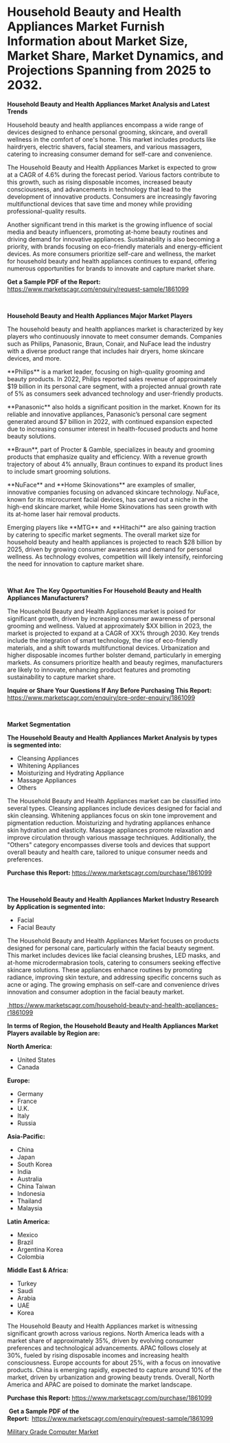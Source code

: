 <p><h1>Household Beauty and Health Appliances Market Furnish Information about Market Size, Market Share, Market Dynamics, and Projections Spanning from 2025 to 2032.</h1></p><p><strong>Household Beauty and Health Appliances Market Analysis and Latest Trends</strong></p>
<p><p>Household beauty and health appliances encompass a wide range of devices designed to enhance personal grooming, skincare, and overall wellness in the comfort of one's home. This market includes products like hairdryers, electric shavers, facial steamers, and various massagers, catering to increasing consumer demand for self-care and convenience.</p><p>The Household Beauty and Health Appliances Market is expected to grow at a CAGR of 4.6% during the forecast period. Various factors contribute to this growth, such as rising disposable incomes, increased beauty consciousness, and advancements in technology that lead to the development of innovative products. Consumers are increasingly favoring multifunctional devices that save time and money while providing professional-quality results.</p><p>Another significant trend in this market is the growing influence of social media and beauty influencers, promoting at-home beauty routines and driving demand for innovative appliances. Sustainability is also becoming a priority, with brands focusing on eco-friendly materials and energy-efficient devices. As more consumers prioritize self-care and wellness, the market for household beauty and health appliances continues to expand, offering numerous opportunities for brands to innovate and capture market share.</p></p>
<p><strong>Get a Sample PDF of the Report:&nbsp;</strong> <a href="https://www.marketscagr.com/enquiry/request-sample/1861099?utm_campaign=3508&utm_medium=2&utm_source=Github&utm_content=ia&utm_term=05042025&utm_id=household-beauty-and-health-appliances">https://www.marketscagr.com/enquiry/request-sample/1861099</a></p>
<p>&nbsp;</p>
<p><strong>Household Beauty and Health Appliances Major Market Players</strong></p>
<p><p>The household beauty and health appliances market is characterized by key players who continuously innovate to meet consumer demands. Companies such as Philips, Panasonic, Braun, Conair, and NuFace lead the industry with a diverse product range that includes hair dryers, home skincare devices, and more.</p><p>**Philips** is a market leader, focusing on high-quality grooming and beauty products. In 2022, Philips reported sales revenue of approximately $19 billion in its personal care segment, with a projected annual growth rate of 5% as consumers seek advanced technology and user-friendly products.</p><p>**Panasonic** also holds a significant position in the market. Known for its reliable and innovative appliances, Panasonic’s personal care segment generated around $7 billion in 2022, with continued expansion expected due to increasing consumer interest in health-focused products and home beauty solutions.</p><p>**Braun**, part of Procter & Gamble, specializes in beauty and grooming products that emphasize quality and efficiency. With a revenue growth trajectory of about 4% annually, Braun continues to expand its product lines to include smart grooming solutions.</p><p>**NuFace** and **Home Skinovations** are examples of smaller, innovative companies focusing on advanced skincare technology. NuFace, known for its microcurrent facial devices, has carved out a niche in the high-end skincare market, while Home Skinovations has seen growth with its at-home laser hair removal products.</p><p>Emerging players like **MTG** and **Hitachi** are also gaining traction by catering to specific market segments. The overall market size for household beauty and health appliances is projected to reach $28 billion by 2025, driven by growing consumer awareness and demand for personal wellness. As technology evolves, competition will likely intensify, reinforcing the need for innovation to capture market share.</p></p>
<p>&nbsp;</p>
<p><strong>What Are The Key Opportunities For Household Beauty and Health Appliances Manufacturers?</strong></p>
<p><p>The Household Beauty and Health Appliances market is poised for significant growth, driven by increasing consumer awareness of personal grooming and wellness. Valued at approximately $XX billion in 2023, the market is projected to expand at a CAGR of XX% through 2030. Key trends include the integration of smart technology, the rise of eco-friendly materials, and a shift towards multifunctional devices. Urbanization and higher disposable incomes further bolster demand, particularly in emerging markets. As consumers prioritize health and beauty regimes, manufacturers are likely to innovate, enhancing product features and promoting sustainability to capture market share.</p></p>
<p><strong>Inquire or Share Your Questions If Any Before Purchasing This Report:</strong> <a href="https://www.marketscagr.com/enquiry/pre-order-enquiry/1861099?utm_campaign=3508&utm_medium=2&utm_source=Github&utm_content=ia&utm_term=05042025&utm_id=household-beauty-and-health-appliances">https://www.marketscagr.com/enquiry/pre-order-enquiry/1861099</a></p>
<p>&nbsp;</p>
<p><strong>Market Segmentation</strong></p>
<p><strong>The Household Beauty and Health Appliances Market Analysis by types is segmented into:</strong></p>
<p><ul><li>Cleansing Appliances</li><li>Whitening Appliances</li><li>Moisturizing and Hydrating Appliance</li><li>Massage Appliances</li><li>Others</li></ul></p>
<p><p>The Household Beauty and Health Appliances market can be classified into several types. Cleansing appliances include devices designed for facial and skin cleansing. Whitening appliances focus on skin tone improvement and pigmentation reduction. Moisturizing and hydrating appliances enhance skin hydration and elasticity. Massage appliances promote relaxation and improve circulation through various massage techniques. Additionally, the "Others" category encompasses diverse tools and devices that support overall beauty and health care, tailored to unique consumer needs and preferences.</p></p>
<p><strong>Purchase this Report:&nbsp;</strong><a href="https://www.marketscagr.com/purchase/1861099?utm_campaign=3508&utm_medium=2&utm_source=Github&utm_content=ia&utm_term=05042025&utm_id=household-beauty-and-health-appliances">https://www.marketscagr.com/purchase/1861099</a></p>
<p>&nbsp;</p>
<p><strong>The Household Beauty and Health Appliances Market Industry Research by Application is segmented into:</strong></p>
<p><ul><li>Facial</li><li>Facial Beauty</li></ul></p>
<p><p>The Household Beauty and Health Appliances Market focuses on products designed for personal care, particularly within the facial beauty segment. This market includes devices like facial cleansing brushes, LED masks, and at-home microdermabrasion tools, catering to consumers seeking effective skincare solutions. These appliances enhance routines by promoting radiance, improving skin texture, and addressing specific concerns such as acne or aging. The growing emphasis on self-care and convenience drives innovation and consumer adoption in the facial beauty market.</p></p>
<p><a href="https://www.marketscagr.com/household-beauty-and-health-appliances-r1861099?utm_campaign=3508&utm_medium=2&utm_source=Github&utm_content=ia&utm_term=05042025&utm_id=household-beauty-and-health-appliances">&nbsp;https://www.marketscagr.com/household-beauty-and-health-appliances-r1861099</a></p>
<p><strong>In terms of Region, the Household Beauty and Health Appliances Market Players available by Region are:</strong></p>
<p>
    <p> <strong> North America: </strong>
        <ul>
            <li>United States</li>
            <li>Canada</li>
        </ul>
        </p> 
    <p> <strong> Europe: </strong>
        <ul>
            <li>Germany</li>
            <li>France</li>
            <li>U.K.</li>
            <li>Italy</li>
            <li>Russia</li>
        </ul>
        </p> 
    <p> <strong> Asia-Pacific: </strong>
        <ul>
            <li>China</li>
            <li>Japan</li>
            <li>South Korea</li>
            <li>India</li>
            <li>Australia</li>
            <li>China Taiwan</li>
            <li>Indonesia</li>
            <li>Thailand</li>
            <li>Malaysia</li>
        </ul>
        </p> 
    <p> <strong> Latin America: </strong>
        <ul>
            <li>Mexico</li>
            <li>Brazil</li>
            <li>Argentina Korea</li>
            <li>Colombia</li>
        </ul>
        </p> 
    <p> <strong> Middle East & Africa: </strong>
        <ul>
            <li>Turkey</li>
            <li>Saudi</li>
            <li>Arabia</li>
            <li>UAE</li>
            <li>Korea</li>
        </ul>
    </p>
    </p>
<p><p>The Household Beauty and Health Appliances market is witnessing significant growth across various regions. North America leads with a market share of approximately 35%, driven by evolving consumer preferences and technological advancements. APAC follows closely at 30%, fueled by rising disposable incomes and increasing health consciousness. Europe accounts for about 25%, with a focus on innovative products. China is emerging rapidly, expected to capture around 10% of the market, driven by urbanization and growing beauty trends. Overall, North America and APAC are poised to dominate the market landscape.</p></p>
<p><strong>Purchase this Report: </strong><a href="https://www.marketscagr.com/purchase/1861099?utm_campaign=3508&utm_medium=2&utm_source=Github&utm_content=ia&utm_term=05042025&utm_id=household-beauty-and-health-appliances">https://www.marketscagr.com/purchase/1861099</a></p>
<p>&nbsp;<strong>Get a Sample PDF of the Report:&nbsp;&nbsp;</strong><a href="https://www.marketscagr.com/enquiry/request-sample/1861099?utm_campaign=3508&utm_medium=2&utm_source=Github&utm_content=ia&utm_term=05042025&utm_id=household-beauty-and-health-appliances">https://www.marketscagr.com/enquiry/request-sample/1861099</a></p>
<p><strong></strong></p>
<p><p><a href="https://github.com/lecaneidreks/Market-Research-Report-List-1/blob/main/military-grade-computer-market.md?utm_campaign=3508&utm_medium=2&utm_source=Github&utm_content=ia&utm_term=05042025&utm_id=household-beauty-and-health-appliances">Military Grade Computer Market</a></p></p>